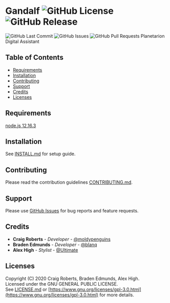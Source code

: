 # Gandalf ![GitHub License](https://img.shields.io/github/license/moldypenguins/Gandalf.svg?logo=GNU&logoColor=FFFFFF&style=flat) ![GitHub Release](https://img.shields.io/github/release/moldypenguins/Gandalf.svg?include_prereleases&logo=GitHub&logoColor=FFFFFF&style=flat)
![GitHub Last Commit](https://img.shields.io/github/last-commit/moldypenguins/Gandalf.svg?logo=GitHub&logoColor=FFFFFF&style=flat)
![GitHub Issues](https://img.shields.io/github/issues-raw/moldypenguins/Gandalf.svg?logo=GitHub&logoColor=FFFFFF&style=flat)
![GitHub Pull Requests](https://img.shields.io/github/issues-pr-raw/moldypenguins/Gandalf.svg?logo=GitHub&logoColor=FFFFFF&style=flat)
Planetarion Digital Assistant

## Table of Contents
* [Requirements](#requirements)
* [Installation](#installation)
* [Contributing](#contributing)
* [Support](#support)
* [Credits](#credits)
* [Licenses](#licenses)

## Requirements
[node.js 12.16.3](https://nodejs.org/)


## Installation
See [INSTALL.md](INSTALL.md) for setup guide.


## Contributing
Please read the contribution guidelines [CONTRIBUTING.md](CONTRIBUTING.md).


## Support
Please use [GitHub Issues](https://github.com/moldypenguins/Gandalf/issues) for bug reports and feature requests.


## Credits
* **Craig Roberts** - *Developer* - [@moldypenguins](https://t.me/moldypenguins)
* **Braden Edmunds** - *Developer* - [@blanq](https://t.me/blanq4)
* **Alex High** - *Stylist* - [@Ultimate](https://t.me/UltimateNewbie)


## Licenses
Copyright (C) 2020 Craig Roberts, Braden Edmunds, Alex High.  
Licensed under the GNU GENERAL PUBLIC LICENSE.  
See [LICENSE.md](LICENSE.md) or [https://www.gnu.org/licenses/gpl-3.0.html](https://www.gnu.org/licenses/gpl-3.0.html) for more details.

